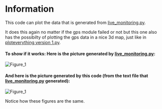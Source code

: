 # Information

This code can plot the data that is generated from [live_monitoring.py]( https://github.com/HugoBruins/cancatchers/tree/master/python/live_monitoring "live_monitoring").

It does this again no matter if the gps module failed or not but this one also has the possibilty of plotting the gps data in a nice 3d map, just like in [ploteverything version 1.py](https://github.com/HugoBruins/cancatchers/tree/master/python/Plot%20everything "ploteverything version 1").

#### To show if it works: Here is the picture generated by [live_monitoring.py]( https://github.com/HugoBruins/cancatchers/tree/master/python/live_monitoring "live_monitoring"):

![Figure_1](https://user-images.githubusercontent.com/25268098/122445812-35407380-cfa2-11eb-8ee4-9ee0942ef341.png)

#### And here is the picture generated by this code (from the text file that [live_monitoring.py]( https://github.com/HugoBruins/cancatchers/tree/master/python/live_monitoring "live_monitoring") generated):

![Figure_1](https://user-images.githubusercontent.com/25268098/122452031-17c2d800-cfa9-11eb-8f52-7aad126e3314.png)

Notice how these figures are the same. 
